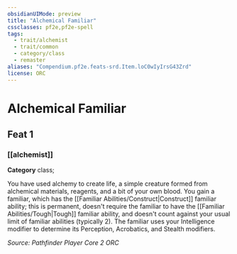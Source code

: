 ```yaml
---
obsidianUIMode: preview
title: "Alchemical Familiar"
cssclasses: pf2e,pf2e-spell
tags:
  - trait/alchemist
  - trait/common
  - category/class
  - remaster
aliases: "Compendium.pf2e.feats-srd.Item.loC0wIyIrsG43Zrd"
license: ORC
---
```

# Alchemical Familiar
## Feat 1
### [[alchemist]]

**Category** class; 




You have used alchemy to create life, a simple creature formed from alchemical materials, reagents, and a bit of your own blood. You gain a familiar, which has the [[Familiar Abilities/Construct|Construct]] familiar ability; this is permanent, doesn't require the familiar to have the [[Familiar Abilities/Tough|Tough]] familiar ability, and doesn't count against your usual limit of familiar abilities (typically 2). The familiar uses your Intelligence modifier to determine its Perception, Acrobatics, and Stealth modifiers.

*Source: Pathfinder Player Core 2*
*ORC*